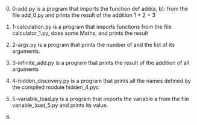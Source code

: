 0. 0-add.py is a program that imports the function def add(a, b): from the file add_0.py
   and prints the result of the addition 1 + 2 = 3

1. 1-calculation.py is a program that imports functions from the file calculator_1.py,
   does some Maths, and prints the result

2. 2-args.py is a program that prints the number of and the list of its arguments.

3. 3-infinite_add.py is a program that prints the result of the addition of all arguments

4. 4-hidden_discovery.py is a program that prints all the names defined by the compiled module hidden_4.pyc

5. 5-variable_load.py is a program that imports the variable a from the file variable_load_5.py
   and prints its value.

6.
